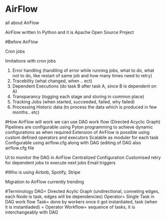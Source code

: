 # AirFlow
all about AirFlow

AirFlow written In Python and it is Apache Open Source Project

#Before AirFlow

Cron jobs

limitations with cron jobs
1. Error handling (handiling of error while running jobs, what to do, what not to do, like restart of same job and how many times need to retry)
2. Tracebility (what changed, when .. ect)
3. Dependent Executions (do task B after task A, since B is dependent on A)
4. Transparancy (logging each stage and storing in common place)
5. Tracking Jobs (when started, succeeded, failed, why failed)
6. Processing Historic data (to process the data which is produced in few months.. etc)

#How AirFlow will work
we can use DAG work flow (Directed Acyclic Graph)
Pipelines are configurable using Pyton programming to achieve dynamic configurations as when required
Extension of AirFlow is possible using custom defined operators and executors 
Scalable as moduler for each task
Configurable using airflow.cfg along with DAG (editing of DAG also airflow.cfg file

UI to monitor the DAG in AirFlow
Centralized Configuration
Customised retry for dependent jobs to execute next jobs
Email triggers

#Who is using 
Airbnb, Spotify, Stripe

Migration to AirFlow currently trending

#Terminology
DAG= Directed Acylic Graph (undirectional, conneting edges, each Node is task, edges will be dependencies)
Operator= Single Task in DAG work flow
Task= done by workers once it got instantiated, task (when it is instantiaded) = Operator
Workflow= sequence of tasks, it is interchangeably with DAG





